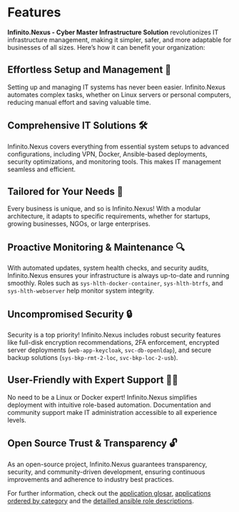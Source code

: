# Features

**Infinito.Nexus - Cyber Master Infrastructure Solution** revolutionizes IT infrastructure management, making it simpler, safer, and more adaptable for businesses of all sizes. Here’s how it can benefit your organization:

## Effortless Setup and Management 🚀
Setting up and managing IT systems has never been easier. Infinito.Nexus automates complex tasks, whether on Linux servers or personal computers, reducing manual effort and saving valuable time.

## Comprehensive IT Solutions 🛠️
Infinito.Nexus covers everything from essential system setups to advanced configurations, including VPN, Docker, Ansible-based deployments, security optimizations, and monitoring tools. This makes IT management seamless and efficient.

## Tailored for Your Needs 🎯
Every business is unique, and so is Infinito.Nexus! With a modular architecture, it adapts to specific requirements, whether for startups, growing businesses, NGOs, or large enterprises.

## Proactive Monitoring & Maintenance 🔍
With automated updates, system health checks, and security audits, Infinito.Nexus ensures your infrastructure is always up-to-date and running smoothly. Roles such as `sys-hlth-docker-container`, `sys-hlth-btrfs`, and `sys-hlth-webserver` help monitor system integrity.

## Uncompromised Security 🔒
Security is a top priority! Infinito.Nexus includes robust security features like full-disk encryption recommendations, 2FA enforcement, encrypted server deployments (`web-app-keycloak`, `svc-db-openldap`), and secure backup solutions (`sys-bkp-rmt-2-loc`, `svc-bkp-loc-2-usb`).

## User-Friendly with Expert Support 👩‍💻
No need to be a Linux or Docker expert! Infinito.Nexus simplifies deployment with intuitive role-based automation. Documentation and community support make IT administration accessible to all experience levels.

## Open Source Trust & Transparency 🔓
As an open-source project, Infinito.Nexus guarantees transparency, security, and community-driven development, ensuring continuous improvements and adherence to industry best practices.

For further information, check out the [application glosar](roles/application_glosar), [applications ordered by category](roles/application_categories) and the [detailled ansible role descriptions](roles/ansible_role_glosar).
